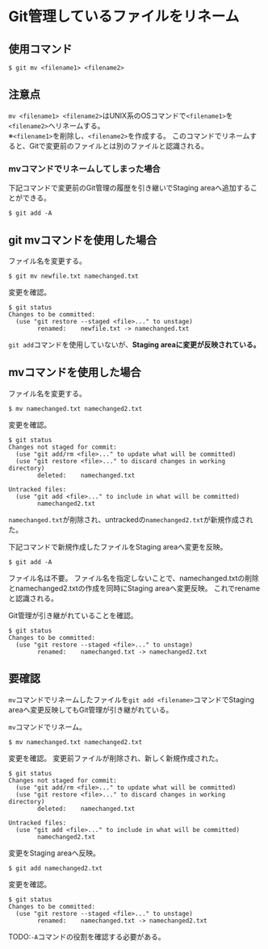 # Git管理しているファイルをリネーム

## 使用コマンド
```
$ git mv <filename1> <filename2>
```

## 注意点
`mv <filename1> <filename2>`はUNIX系のOSコマンドで`<filename1>`を`<filename2>`へリネームする。  
※`<filename1>`を削除し、`<filename2>`を作成する。
このコマンドでリネームすると、Gitで変更前のファイルとは別のファイルと認識される。

### mvコマンドでリネームしてしまった場合

下記コマンドで変更前のGit管理の履歴を引き継いでStaging areaへ追加することができる。

```
$ git add -A
```

## git mvコマンドを使用した場合

ファイル名を変更する。

```
$ git mv newfile.txt namechanged.txt
```

変更を確認。

```
$ git status
Changes to be committed:
  (use "git restore --staged <file>..." to unstage)
        renamed:    newfile.txt -> namechanged.txt
```

`git add`コマンドを使用していないが、**Staging areaに変更が反映されている。**

## mvコマンドを使用した場合

ファイル名を変更する。

```
$ mv namechanged.txt namechanged2.txt
```

変更を確認。

```
$ git status
Changes not staged for commit:
  (use "git add/rm <file>..." to update what will be committed)
  (use "git restore <file>..." to discard changes in working directory)
        deleted:    namechanged.txt

Untracked files:
  (use "git add <file>..." to include in what will be committed)
        namechanged2.txt
```

`namechanged.txt`が削除され、untrackedの`namechanged2.txt`が新規作成された。

下記コマンドで新規作成したファイルをStaging areaへ変更を反映。

```
$ git add -A
```
ファイル名は不要。
ファイル名を指定しないことで、namechanged.txtの削除とnamechanged2.txtの作成を同時にStaging areaへ変更反映。
これでrenameと認識される。

Git管理が引き継がれていることを確認。

```
$ git status
Changes to be committed:
  (use "git restore --staged <file>..." to unstage)
        renamed:    namechanged.txt -> namechanged2.txt
```

## 要確認
`mv`コマンドでリネームしたファイルを`git add <filename>`コマンドでStaging areaへ変更反映してもGit管理が引き継がれている。

`mv`コマンドでリネーム。

```
$ mv namechanged.txt namechanged2.txt
```

変更を確認。
変更前ファイルが削除され、新しく新規作成された。


```
$ git status
Changes not staged for commit:
  (use "git add/rm <file>..." to update what will be committed)
  (use "git restore <file>..." to discard changes in working directory)
        deleted:    namechanged.txt

Untracked files:
  (use "git add <file>..." to include in what will be committed)
        namechanged2.txt
```

変更をStaging areaへ反映。

```
$ git add namechanged2.txt
```

変更を確認。

```
$ git status
Changes to be committed:
  (use "git restore --staged <file>..." to unstage)
        renamed:    namechanged.txt -> namechanged2.txt
```

TODO:`-A`コマンドの役割を確認する必要がある。
